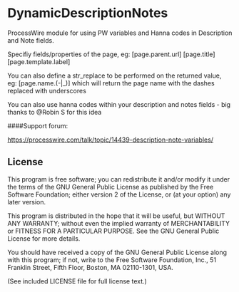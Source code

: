 DynamicDescriptionNotes
================

ProcessWire module for using PW variables and Hanna codes in Description and Note fields.

Specifiy fields/properties of the page, eg:
[page.parent.url]
[page.title]
[page.template.label]

You can also define a str_replace to be performed on the returned value, eg: [page.name.(-|_)]
which will return the page name with the dashes replaced with underscores

You can also use hanna codes within your description and notes fields - big thanks to @Robin S for this idea


####Support forum:

https://processwire.com/talk/topic/14439-description-note-variables/


## License

This program is free software; you can redistribute it and/or
modify it under the terms of the GNU General Public License
as published by the Free Software Foundation; either version 2
of the License, or (at your option) any later version.

This program is distributed in the hope that it will be useful,
but WITHOUT ANY WARRANTY; without even the implied warranty of
MERCHANTABILITY or FITNESS FOR A PARTICULAR PURPOSE.  See the
GNU General Public License for more details.

You should have received a copy of the GNU General Public License
along with this program; if not, write to the Free Software
Foundation, Inc., 51 Franklin Street, Fifth Floor, Boston, MA  02110-1301, USA.

(See included LICENSE file for full license text.)